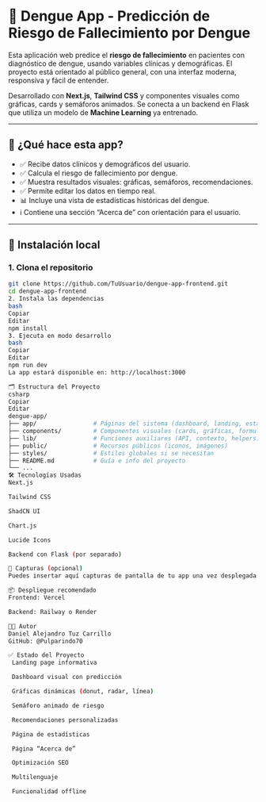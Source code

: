 # 🦟 Dengue App - Predicción de Riesgo de Fallecimiento por Dengue

Esta aplicación web predice el **riesgo de fallecimiento** en pacientes con diagnóstico de dengue, usando variables clínicas y demográficas. El proyecto está orientado al público general, con una interfaz moderna, responsiva y fácil de entender.

Desarrollado con **Next.js**, **Tailwind CSS** y componentes visuales como gráficas, cards y semáforos animados. Se conecta a un backend en Flask que utiliza un modelo de **Machine Learning** ya entrenado.

---

## 🧠 ¿Qué hace esta app?

- ✅ Recibe datos clínicos y demográficos del usuario.
- ✅ Calcula el riesgo de fallecimiento por dengue.
- ✅ Muestra resultados visuales: gráficas, semáforos, recomendaciones.
- ✅ Permite editar los datos en tiempo real.
- 📊 Incluye una vista de estadísticas históricas del dengue.
- ℹ️ Contiene una sección “Acerca de” con orientación para el usuario.

---

## 🚀 Instalación local

### 1. Clona el repositorio

```bash
git clone https://github.com/TuUsuario/dengue-app-frontend.git
cd dengue-app-frontend
2. Instala las dependencias
bash
Copiar
Editar
npm install
3. Ejecuta en modo desarrollo
bash
Copiar
Editar
npm run dev
La app estará disponible en: http://localhost:3000

🗂️ Estructura del Proyecto
csharp
Copiar
Editar
dengue-app/
├── app/                # Páginas del sistema (dashboard, landing, estadísticas, acerca)
├── components/         # Componentes visuales (cards, gráficas, formularios, semáforo)
├── lib/                # Funciones auxiliares (API, contexto, helpers)
├── public/             # Recursos públicos (iconos, imágenes)
├── styles/             # Estilos globales si se necesitan
├── README.md           # Guía e info del proyecto
└── ...
🛠️ Tecnologías Usadas
Next.js

Tailwind CSS

ShadCN UI

Chart.js

Lucide Icons

Backend con Flask (por separado)

📸 Capturas (opcional)
Puedes insertar aquí capturas de pantalla de tu app una vez desplegada.

📦 Despliegue recomendado
Frontend: Vercel

Backend: Railway o Render

👨‍💻 Autor
Daniel Alejandro Tuz Carrillo
GitHub: @Pulparindo70

✅ Estado del Proyecto
 Landing page informativa

 Dashboard visual con predicción

 Gráficas dinámicas (donut, radar, línea)

 Semáforo animado de riesgo

 Recomendaciones personalizadas

 Página de estadísticas

 Página “Acerca de”

 Optimización SEO

 Multilenguaje

 Funcionalidad offline